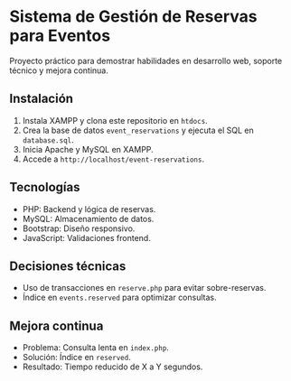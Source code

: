 # Sistema de Gestión de Reservas para Eventos

Proyecto práctico para demostrar habilidades en desarrollo web, soporte técnico y mejora continua.

## Instalación
1. Instala XAMPP y clona este repositorio en `htdocs`.
2. Crea la base de datos `event_reservations` y ejecuta el SQL en `database.sql`.
3. Inicia Apache y MySQL en XAMPP.
4. Accede a `http://localhost/event-reservations`.

## Tecnologías
- PHP: Backend y lógica de reservas.
- MySQL: Almacenamiento de datos.
- Bootstrap: Diseño responsivo.
- JavaScript: Validaciones frontend.

## Decisiones técnicas
- Uso de transacciones en `reserve.php` para evitar sobre-reservas.
- Índice en `events.reserved` para optimizar consultas.

## Mejora continua
- Problema: Consulta lenta en `index.php`.
- Solución: Índice en `reserved`.
- Resultado: Tiempo reducido de X a Y segundos.